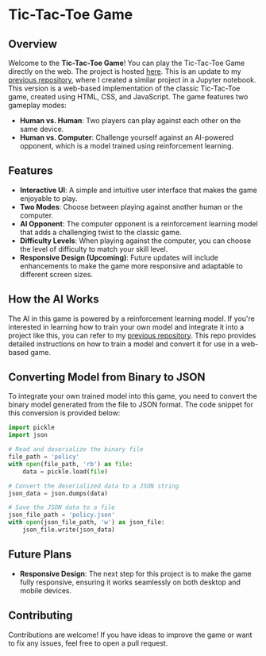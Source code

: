 # Tic-Tac-Toe Game

## Overview

Welcome to the **Tic-Tac-Toe Game**! You can play the Tic-Tac-Toe Game directly on the web. The project is hosted [here](https://shashank-m-n.github.io/Tic-Tac-Toe-Game/). This is an update to my [previous repository](https://github.com/Shashank-M-N/Tic-Tac-Toe-game-jupyternotebook.git), where I created a similar project in a Jupyter notebook. This version is a web-based implementation of the classic Tic-Tac-Toe game, created using HTML, CSS, and JavaScript. The game features two gameplay modes:
- **Human vs. Human**: Two players can play against each other on the same device.
- **Human vs. Computer**: Challenge yourself against an AI-powered opponent, which is a model trained using reinforcement learning.

## Features

- **Interactive UI**: A simple and intuitive user interface that makes the game enjoyable to play.
- **Two Modes**: Choose between playing against another human or the computer.
- **AI Opponent**: The computer opponent is a reinforcement learning model that adds a challenging twist to the classic game.
- **Difficulty Levels**: When playing against the computer, you can choose the level of difficulty to match your skill level.
- **Responsive Design (Upcoming)**: Future updates will include enhancements to make the game more responsive and adaptable to different screen sizes.

## How the AI Works

The AI in this game is powered by a reinforcement learning model. If you're interested in learning how to train your own model and integrate it into a project like this, you can refer to my [previous repository](https://github.com/Shashank-M-N/Tic-Tac-Toe-game-jupyternotebook.git). This repo provides detailed instructions on how to train a model and convert it for use in a web-based game.

## Converting Model from Binary to JSON

To integrate your own trained model into this game, you need to convert the binary model generated from the file to JSON format. The code snippet for this conversion is provided below:

```python
import pickle
import json

# Read and deserialize the binary file
file_path = 'policy'
with open(file_path, 'rb') as file:
    data = pickle.load(file)

# Convert the deserialized data to a JSON string
json_data = json.dumps(data)

# Save the JSON data to a file
json_file_path = 'policy.json'
with open(json_file_path, 'w') as json_file:
    json_file.write(json_data)
```

## Future Plans

- **Responsive Design**: The next step for this project is to make the game fully responsive, ensuring it works seamlessly on both desktop and mobile devices.

## Contributing

Contributions are welcome! If you have ideas to improve the game or want to fix any issues, feel free to open a pull request.